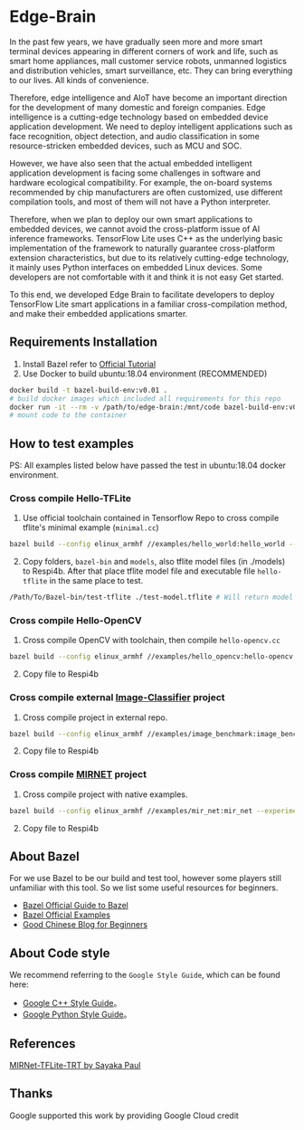 # Edge-Brain

In the past few years, we have gradually seen more and more smart terminal devices appearing in different corners of work and life, such as smart home appliances, mall customer service robots, unmanned logistics and distribution vehicles, smart surveillance, etc. They can bring everything to our lives. All kinds of convenience. 

Therefore, edge intelligence and AIoT have become an important direction for the development of many domestic and foreign companies. Edge intelligence is a cutting-edge technology based on embedded device application development. We need to deploy intelligent applications such as face recognition, object detection, and audio classification in some resource-stricken embedded devices, such as MCU and SOC. 

However, we have also seen that the actual embedded intelligent application development is facing some challenges in software and hardware ecological compatibility. For example, the on-board systems recommended by chip manufacturers are often customized, use different compilation tools, and most of them will not have a Python interpreter. 

Therefore, when we plan to deploy our own smart applications to embedded devices, we cannot avoid the cross-platform issue of AI inference frameworks. TensorFlow Lite uses C++ as the underlying basic implementation of the framework to naturally guarantee cross-platform extension characteristics, but due to its relatively cutting-edge technology, it mainly uses Python interfaces on embedded Linux devices. Some developers are not comfortable with it and think it is not easy Get started. 

To this end, we developed Edge Brain to facilitate developers to deploy TensorFlow Lite smart applications in a familiar cross-compilation method, and make their embedded applications smarter.

## Requirements Installation
1. Install Bazel refer to [Official Tutorial](https://docs.bazel.build/versions/master/install-ubuntu.html)
2. Use Docker to build ubuntu:18.04 environment (RECOMMENDED)
  ```bash
  docker build -t bazel-build-env:v0.01 .
  # build docker images which included all requirements for this repo
  docker run -it --rm -v /path/to/edge-brain:/mnt/code bazel-build-env:v0.01 bash
  # mount code to the container
  ```

## How to test examples
PS: All examples listed below have passed the test in ubuntu:18.04 docker environment. 

### Cross compile Hello-TFLite
1. Use official toolchain contained in Tensorflow Repo to cross compile tflite's minimal example (`minimal.cc`)
  ```bash
  bazel build --config elinux_armhf //examples/hello_world:hello_world --experimental_repo_remote_exec
  ```
2. Copy folders, `bazel-bin` and `models`, also tflite model files (in ./models) to Respi4b. After that place tflite model file and executable file `hello-tflite` in the same place to test.
  ```bash
  /Path/To/Bazel-bin/test-tflite ./test-model.tflite # Will return model architecture
  ```

### Cross compile Hello-OpenCV
1. Cross compile OpenCV with toolchain, then compile `hello-opencv.cc`
  ```bash
  bazel build --config elinux_armhf //examples/hello_opencv:hello-opencv --experimental_repo_remote_exec
  ```

2. Copy file to Respi4b

### Cross compile external [Image-Classifier](https://github.com/SunAriesCN/image-classifier) project

1. Cross compile project in external repo.
  ```bash
  bazel build --config elinux_armhf //examples/image_benchmark:image_benchmark --experimental_repo_remote_exec
  ```

2. Copy file to Respi4b

### Cross compile [MIRNET](https://github.com/sayakpaul/MIRNet-TFLite-TRT) project

1. Cross compile project with native examples.
  ```bash
  bazel build --config elinux_armhf //examples/mir_net:mir_net --experimental_repo_remote_exec # --verbose_failures
  ```

2. Copy file to Respi4b

## About Bazel
For we use Bazel to be our build and test tool, however some players still
unfamiliar with this tool. So we list some useful resources for beginners.

- [Bazel Official Guide to Bazel](https://docs.bazel.build/versions/master/guide.html)
- [Bazel Official Examples](https://github.com/bazelbuild/examples)
- [Good Chinese Blog for Beginners](https://blog.csdn.net/elaine_bao/article/details/78668657)

## About Code style
We recommend referring to the `Google Style Guide`, which can be found here:
- [Google C++ Style Guide](https://google.github.io/styleguide/cppguide.html)。
- [Google Python Style Guide](https://google.github.io/styleguide/pyguide.html)。

## References
[MIRNet-TFLite-TRT by Sayaka Paul](https://github.com/sayakpaul/MIRNet-TFLite-TRT)

## Thanks
Google supported this work by providing Google Cloud credit

